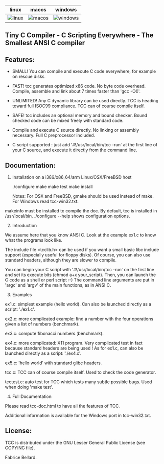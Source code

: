 | linux | macos | windows |
| ----- | ----- | ------- |
| ![linux](https://github.com/abel0b/tinycc/workflows/linux/badge.svg) | ![macos](https://github.com/abel0b/tinycc/workflows/macos/badge.svg) | ![windows](https://github.com/abel0b/tinycc/workflows/windows/badge.svg) |

Tiny C Compiler - C Scripting Everywhere - The Smallest ANSI C compiler
-----------------------------------------------------------------------

Features:
--------

- SMALL! You can compile and execute C code everywhere, for example on
  rescue disks.

- FAST! tcc generates optimized x86 code. No byte code
  overhead. Compile, assemble and link about 7 times faster than 'gcc
  -O0'.

- UNLIMITED! Any C dynamic library can be used directly. TCC is
  heading toward full ISOC99 compliance. TCC can of course compile
  itself.

- SAFE! tcc includes an optional memory and bound checker. Bound
  checked code can be mixed freely with standard code.

- Compile and execute C source directly. No linking or assembly
  necessary. Full C preprocessor included.

- C script supported : just add '#!/usr/local/bin/tcc -run' at the first
  line of your C source, and execute it directly from the command
  line.

Documentation:
-------------

1) Installation on a i386/x86_64/arm Linux/OSX/FreeBSD host

   ./configure
   make
   make test
   make install

   Notes: For OSX and FreeBSD, gmake should be used instead of make.
   For Windows read tcc-win32.txt.

makeinfo must be installed to compile the doc.  By default, tcc is
installed in /usr/local/bin.  ./configure --help  shows configuration
options.


2) Introduction

We assume here that you know ANSI C. Look at the example ex1.c to know
what the programs look like.

The include file <tcclib.h> can be used if you want a small basic libc
include support (especially useful for floppy disks). Of course, you
can also use standard headers, although they are slower to compile.

You can begin your C script with '#!/usr/local/bin/tcc -run' on the first
line and set its execute bits (chmod a+x your_script). Then, you can
launch the C code as a shell or perl script :-) The command line
arguments are put in 'argc' and 'argv' of the main functions, as in
ANSI C.

3) Examples

ex1.c: simplest example (hello world). Can also be launched directly
as a script: './ex1.c'.

ex2.c: more complicated example: find a number with the four
operations given a list of numbers (benchmark).

ex3.c: compute fibonacci numbers (benchmark).

ex4.c: more complicated: X11 program. Very complicated test in fact
because standard headers are being used ! As for ex1.c, can also be launched
directly as a script: './ex4.c'.

ex5.c: 'hello world' with standard glibc headers.

tcc.c: TCC can of course compile itself. Used to check the code
generator.

tcctest.c: auto test for TCC which tests many subtle possible bugs. Used
when doing 'make test'.

4) Full Documentation

Please read tcc-doc.html to have all the features of TCC.

Additional information is available for the Windows port in tcc-win32.txt.

License:
-------

TCC is distributed under the GNU Lesser General Public License (see
COPYING file).

Fabrice Bellard.
